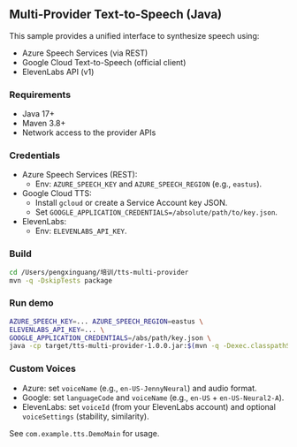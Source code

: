 ## Multi-Provider Text-to-Speech (Java)

This sample provides a unified interface to synthesize speech using:
- Azure Speech Services (via REST)
- Google Cloud Text-to-Speech (official client)
- ElevenLabs API (v1)

### Requirements
- Java 17+
- Maven 3.8+
- Network access to the provider APIs

### Credentials
- Azure Speech Services (REST):
  - Env: `AZURE_SPEECH_KEY` and `AZURE_SPEECH_REGION` (e.g., `eastus`).
- Google Cloud TTS:
  - Install `gcloud` or create a Service Account key JSON.
  - Set `GOOGLE_APPLICATION_CREDENTIALS=/absolute/path/to/key.json`.
- ElevenLabs:
  - Env: `ELEVENLABS_API_KEY`.

### Build
```bash
cd /Users/pengxinguang/培训/tts-multi-provider
mvn -q -DskipTests package
```

### Run demo
```bash
AZURE_SPEECH_KEY=... AZURE_SPEECH_REGION=eastus \
ELEVENLABS_API_KEY=... \
GOOGLE_APPLICATION_CREDENTIALS=/abs/path/key.json \
java -cp target/tts-multi-provider-1.0.0.jar:$(mvn -q -Dexec.classpathScope=runtime -Dexec.classpathMode=repo -DskipTests -Dexpression=project.build.outputDirectory -DforceStdout --non-recursive -Dexec.executable=echo -Dexec.args='%classpath' org.codehaus.mojo:exec-maven-plugin:3.2.0:exec) com.example.tts.DemoMain
```

### Custom Voices
- Azure: set `voiceName` (e.g., `en-US-JennyNeural`) and audio format.
- Google: set `languageCode` and `voiceName` (e.g., `en-US` + `en-US-Neural2-A`).
- ElevenLabs: set `voiceId` (from your ElevenLabs account) and optional `voiceSettings` (stability, similarity).

See `com.example.tts.DemoMain` for usage.

